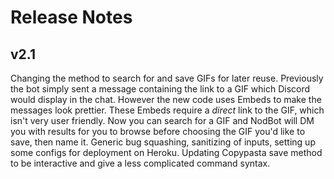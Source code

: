 # Release Notes

## v2.1
Changing the method to search for and save GIFs for later reuse. Previously the bot simply sent a message containing the link to a GIF which Discord would display in the chat. However the new code uses Embeds to make the messages look prettier. These Embeds require a *direct* link to the GIF, which isn't very user friendly. Now you can search for a GIF and NodBot will DM you with results for you to browse before choosing the GIF you'd like to save, then name it.
Generic bug squashing, sanitizing of inputs, setting up some configs for deployment on Heroku.
Updating Copypasta save method to be interactive and give a less complicated command syntax.